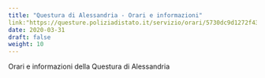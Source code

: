 ```yaml
---
title: "Questura di Alessandria - Orari e informazioni"
link:"https://questure.poliziadistato.it/servizio/orari/5730dc9d1272f430081075"
date: 2020-03-31
draft: false
weight: 10
---
```


Orari e informazioni della Questura di Alessandria

